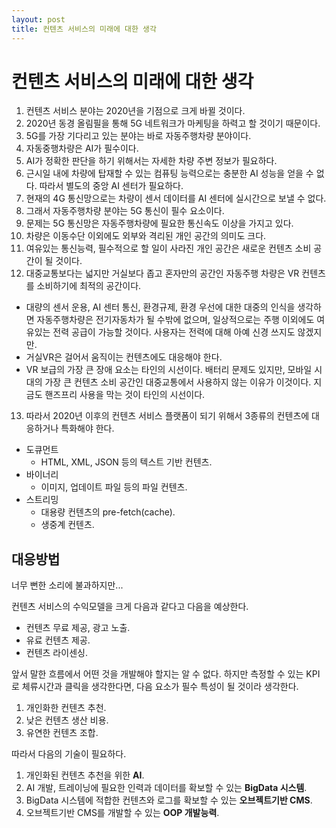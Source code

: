 ```yaml
---
layout: post
title: 컨텐츠 서비스의 미래에 대한 생각
---
```


# 컨텐츠 서비스의 미래에 대한 생각

1.	컨텐츠 서비스 분야는 2020년을 기점으로 크게 바뀔 것이다.
2.	2020년 동경 올림필을 통해 5G 네트워크가 마케팅을 하력고 할 것이기 때문이다.
3.	5G를 가장 기다리고 있는 분야는 바로 자동주행차량 분야이다.
4.	자동중행차량은 AI가 필수이다.
5.	AI가 정확한 판단을 하기 위해서는 자세한 차량 주변 정보가 필요하다.
6.	근시일 내에 차량에 탑재할 수 있는 컴퓨팅 능력으로는 충분한 AI 성능을 얻을 수 없다. 따라서 별도의 중앙 AI 센터가 필요하다.
7.	현재의 4G 통신망으로는 차량이 센서 데이터를 AI 센터에 실시간으로 보낼 수 없다.
8.	그래서 자동주행차량 분야는 5G 통신이 필수 요소이다.
9.	문제는 5G 통신망은 자동주행차량에 필요한 통신속도 이상을 가지고 있다.
10.	차량은 이동수단 이외에도 외부와 격리된 개인 공간의 의미도 크다.
11.	여유있는 통신능력, 필수적으로 할 일이 사라진 개인 공간은 새로운 컨텐츠 소비 공간이 될 것이다.
12.	대중교통보다는 넓지만 거실보다 좁고 혼자만의 공간인 자동주행 차량은 VR 컨텐츠를 소비하기에 최적의 공간이다.
 * 대량의 센서 운용, AI 센터 통신, 환경규제, 환경 우선에 대한 대중의 인식을 생각하면 자동주행차량은 전기자동차가 될 수밖에 없으며, 일상적으로는 주행 이외에도 여유있는 전력 공급이 가능할 것이다. 사용자는 전력에 대해 아예 신경 쓰지도 않겠지만.
 * 거실VR은 걸어서 움직이는 컨텐츠에도 대응해야 한다.
 * VR 보급의 가장 큰 장애 요소는 타인의 시선이다. 배터리 문제도 있지만, 모바일 시대의 가장 큰 컨텐츠 소비 공간인 대중교통에서 사용하지 않는 이유가 이것이다. 지금도 핸즈프리 사용을 막는 것이 타인의 시선이다.
13.	따라서 2020년 이후의 컨텐츠 서비스 플랫폼이 되기 위해서 3종류의 컨텐츠에 대응하거나 특화해야 한다.
 * 도큐먼트
   * HTML, XML, JSON 등의 텍스트 기반 컨텐츠.
 * 바이너리
   * 이미지, 업데이트 파일 등의 파일 컨텐츠.
 * 스트리밍
   * 대용량 컨텐츠의 pre-fetch(cache).
   * 생중계 컨텐츠.

## 대응방법

너무 뻔한 소리에 불과하지만...

컨텐츠 서비스의 수익모델을 크게 다음과 같다고 다음을 예상한다.

* 컨텐츠 무료 제공, 광고 노출.
* 유료 컨텐츠 제공.
* 컨텐츠 라이센싱.

앞서 말한 흐름에서 어떤 것을 개발해야 할지는 알 수 없다. 하지만 측정할 수 있는 KPI로 체류시간과 클릭을 생각한다면, 다음 요소가 필수 특성이 될 것이라 생각한다.

1. 개인화한 컨텐츠 추천.
2. 낮은 컨텐츠 생산 비용.
3. 유연한 컨텐츠 조합.

따라서 다음의 기술이 필요하다.

1. 개인화된 컨텐츠 추천을 위한 **AI**.
2. AI 개발, 트레이닝에 필요한 인력과 데이터를 확보할 수 있는 **BigData 시스템**.
3. BigData 시스템에 적합한 컨텐츠와 로그를 확보할 수 있는 **오브젝트기반 CMS**.
4. 오브젝트기반 CMS를 개발할 수 있는 **OOP 개발능력**.

